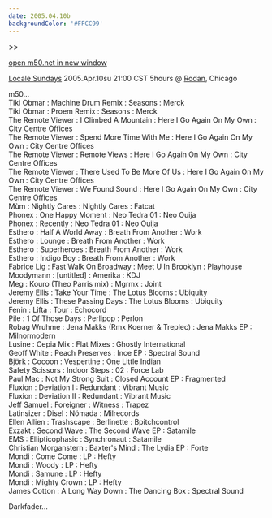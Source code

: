 ```yaml
---
date: 2005.04.10b
backgroundColor: '#FFCC99'
---
```


\>>

[open m50.net in new window](http://m50.net/)

[Locale Sundays](http://www.localeevents.com/) 2005.Apr.10su 21:00 CST 5hours @ [Rodan](http://www.rodan.ws/), Chicago  

m50...  
Tiki Obmar : Machine Drum Remix : Seasons : Merck  
Tiki Obmar : Proem Remix : Seasons : Merck  
The Remote Viewer : I Climbed A Mountain : Here I Go Again On My Own : City Centre Offices  
The Remote Viewer : Spend More Time With Me : Here I Go Again On My Own : City Centre Offices  
The Remote Viewer : Remote Views : Here I Go Again On My Own : City Centre Offices  
The Remote Viewer : There Used To Be More Of Us : Here I Go Again On My Own : City Centre Offices  
The Remote Viewer : We Found Sound : Here I Go Again On My Own : City Centre Offices  
Mùm : Nightly Cares : Nightly Cares : Fatcat  
Phonex : One Happy Moment : Neo Tedra 01 : Neo Ouija  
Phonex : Recently : Neo Tedra 01 : Neo Ouija  
Esthero : Half A World Away : Breath From Another : Work  
Esthero : Lounge : Breath From Another : Work  
Esthero : Superheroes : Breath From Another : Work  
Esthero : Indigo Boy : Breath From Another : Work  
Fabrice Lig : Fast Walk On Broadway : Meet U In Brooklyn : Playhouse  
Moodymann : \[untitled\] : Amerika : KDJ  
Meg : Kouro (Theo Parris mix) : Mgrmx : Joint  
Jeremy Ellis : Take Your Time : The Lotus Blooms : Ubiquity  
Jeremy Ellis : These Passing Days : The Lotus Blooms : Ubiquity  
Fenin : Lifta : Tour : Echocord  
Pile : 1 Of Those Days : Perlipop : Perlon  
Robag Wruhme : Jena Makks (Rmx Koerner & Treplec) : Jena Makks EP : Milnormodern  
Lusine : Cepia Mix : Flat Mixes : Ghostly International  
Geoff White : Peach Preserves : Ince EP : Spectral Sound  
Björk : Cocoon : Vespertine : One Little Indian  
Safety Scissors : Indoor Steps : 02 : Force Lab  
Paul Mac : Not My Strong Suit : Closed Account EP : Fragmented  
Fluxion : Deviation I : Redundant : Vibrant Music  
Fluxion : Deviation II : Redundant : Vibrant Music  
Jeff Samuel : Foreigner : Witness : Trapez  
Latinsizer : Disel : Nómada : Milrecords  
Ellen Allien : Trashscape : Berlinette : Bpitchcontrol  
Exzakt : Second Wave : The Second Wave EP : Satamile  
EMS : Ellipticophasic : Synchronaut : Satamile  
Christian Morganstern : Baxter's Mind : The Lydia EP : Forte  
Mondi : Come Come : LP : Hefty  
Mondi : Woody : LP : Hefty  
Mondi : Samune : LP : Hefty  
Mondi : Mighty Crown : LP : Hefty  
James Cotton : A Long Way Down : The Dancing Box : Spectral Sound  

Darkfader...